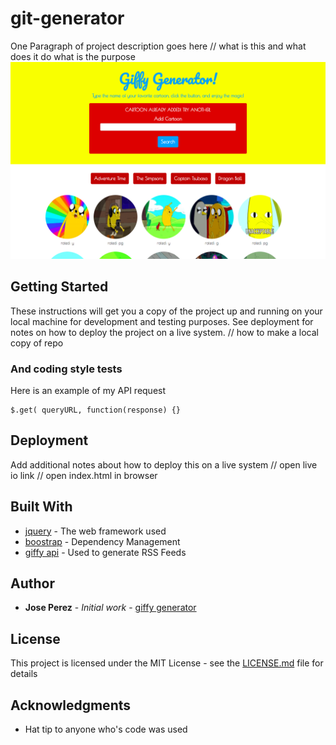 # git-generator


One Paragraph of project description goes here
// what is this and what does it do what is the purpose
<img src="/assets/images/poster.jpg">
## Getting Started

These instructions will get you a copy of the project up and running on your local machine for development and testing purposes. See deployment for notes on how to deploy the project on a live system.
// how to make a local copy of repo


### And coding style tests
Here is an example of my API request

```
$.get( queryURL, function(response) {}
```

## Deployment

Add additional notes about how to deploy this on a live system
// open live io link
// open index.html in browser

## Built With

* [jquery](http://www.dropwizard.io/1.0.2/docs/) - The web framework used
* [boostrap](https://maven.apache.org/) - Dependency Management
* [giffy api](https://rometools.github.io/rome/) - Used to generate RSS Feeds

## Author

* **Jose Perez** - *Initial work* - [giffy generator](https://github.com/jperez650/giffy-generator)

## License

This project is licensed under the MIT License - see the [LICENSE.md](LICENSE.md) file for details

## Acknowledgments

* Hat tip to anyone who's code was used




